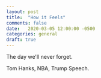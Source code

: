 ```yaml
---
layout: post
title:  "How it Feels"
comments: false
date:   2020-03-05 12:00:00 -0500
categories: general
draft: true
---
```


The day we'll never forget. 

Tom Hanks, NBA, Trump Speech. 